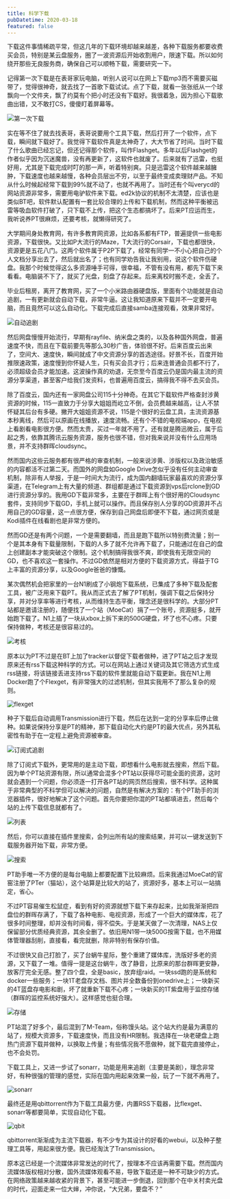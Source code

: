 ```yaml
---
title: 科学下载
pubDatetime: 2020-03-18
featured: false
---
```


下载这件事情稀疏平常，但这几年的下载环境却越来越差，各种下载服务都要收费买会员，特别是某云盘服务，圈了一波资源后开始收割用户，限速下载。所以如何绕开那些无良服务商，确保自己可以顺畅下载，需要研究一下。

记得第一次下载是在表哥家玩电脑，听别人说可以在网上下载mp3而不需要买磁带了，觉得很神奇，就去找了一首歌下载试试。点了下载，就看一张张纸从一个球飘向一个文件夹，飘了约莫有个把小时还没有下载好。我很着急，因为担心下载歌曲出错，又不敢打CS，傻傻盯着屏幕等。

![第一次下载](https://snipersteve-public.oss-cn-hangzhou.aliyuncs.com/pic/assets/18f7b9cbc583fed63fc9201ef058c3e2-20230912223520-s8kbuvf.gif)

实在等不住了就去找表哥，表哥说要用个工具下载，然后打开了一个软件，点下载，瞬间就下载好了。我觉得下载软件真是太神奇了，大大节省了时间。当时下载了什么歌曲已经忘记，但还记得那个软件，叫作Flashget。多年以后Flashget的作者似乎因为沉迷魔兽，没有再更新了，这软件也就废了。后来就有了迅雷，也挺好用，尤其是下载完成时叮的那一声，听着特别爽。只是迅雷这个软件越来越臃肿，下载速度也越来越慢，各种会员层出不穷，以至于最终变成卖理财产品。不知从什么时候起经常下载到99%就不动了，也就不再用了。当时还有个叫verycd的网站资源非常多，需要用电驴软件来下载。ed2k协议的机制不太清楚，应该也是类似BT吧，软件默认配置有一套比较合理的上传和下载机制，然而这种平衡被迅雷等吸血软件打破了，只下载不上传，把这个生态都搞坏了。后来PT应运而生，我听说养PT很麻烦，还要考核，就懒得研究了。

大学期间身处教育网，有许多教育网资源，比如各系都有FTP，普遍提供一些电影资源，下载很快。又比如P大流行的Maze，T大流行的Corsair，下载也都很快，资源更是五花八门。这两个软件属于P2P下载了，经常有同学一不小心把自己的个人文档分享出去了，然后就出名了；也有同学劝告我让我别用，说这个软件伤硬盘。我那个时候觉得这么多资源唾手可得，很幸福，不管有没有用，都先下载下来看看。电脑装不下了，就买了光盘，刻盘了存起来。后来离校时搬不走，全丢了。

毕业后租房，离开了教育网，买了一个小米路由器硬盘版，里面有个功能就是自动追剧，一有更新就会自动下载，非常牛逼。这让我知道原来下载并不一定要开电脑，而且竟然可以这么自动化。下载完成后直接samba连接观看，效果非常好。

![自动追剧](https://snipersteve-public.oss-cn-hangzhou.aliyuncs.com/pic/assets/8423d75c8e910fb4d4ce5e34242e1cdc-20230912223520-xdojpu5.png)

然后网盘慢慢开始流行，早期有rayfile、纳米盘之类的，以及各种国外网盘，普遍速度不快，而且在下载前要先等那么30秒广告，体验很不好。后来百度云出来了，空间大、速度快，瞬间就成了中文资源分享的首选途径。好景不长，百度开始推限速政策，速度慢到你怀疑人生，只有买会员才行；后来连普通会员都不行了，必须超级会员才能加速。这波操作真的劝退，无奈至今百度云仍是国内最主流的资源分享渠道，甚至客户给我们发资料，也普遍用百度云，搞得我不得不去买会员。

除了百度云，国内还有一家网盘公司115十分神奇。在其它下载软件严格查封涉黄资源的时候，115一直致力于分享大姐姐而屹立不倒，会员费越来越高，让人不禁怀疑其后台有多硬。撇开大姐姐资源不说，115是个很好的云盘工具，主流资源基本秒离线，然后可以原画在线播放，速度流畅。还有个不错的电视端app，在电视上看剧看电影很方便。然而太贵，买过一年就不用了。还有就是腾迅微云，属于后起之秀，依靠其腾讯云服务资源，服务也很不错，但对我来说并没有什么应用场景，并不支持群晖cloudsync。

然而国内这些云服务都有很严格的审查机制，一般来说涉黄、涉版权以及政治敏感的内容都活不过第二天。而国外的网盘如Google Drive怎似乎没有任何主动审查机制，除非有人举报，于是一时间大为流行，成为国内翻墙玩家最喜欢的资源分享渠道，在Telegram上有大量的频道、群组都是通过下载资源到vps后rclone到GD进行资源分享的。我用GD下载非常多，主要在于群晖上有个很好用的Cloudsync套件，支持同步下载GD，手机上就可以操作。而且保存别人分享的GD资源并不占用自己的GD容量，这一点很方便，保存到自己网盘后即便不下载，通过网页或是Kodi插件在线看剧也是非常方便的。

然而GD还是有两个问题，一个是需要翻墙，而且是跑下载所以特别费流量；别一个是其本身有下载量限制，下载的人多了就不允许再下载了，只能通过在自己的盘上创建副本才能突破这个限制。这个机制搞得我很不爽，即使我有无限空间的GD，也不喜欢这一套操作。不过GD依然是相对方便的下载资源方式，得益于TG上丰富的资源分享，以及Google爸爸的慷慨。

某次偶然机会把家里的一台N1刷成了小钢炮下载系统，已集成了多种下载及配套工具，被广泛用来下载PT。我从而正式去了解了PT机制，强调下载之后保持分享，并对分享率等进行考核，从而维持生态平衡，理念还是很科学的。大部分PT站都是邀请注册的，随便找了一个站（MoeCat）捐了一个账号，资源挺多，就开始跑下载了。N1上插了一块从xbox上拆下来的500G硬盘，坏了也不心疼。只要保持做种，考核还是很容易过的。

![考核](https://snipersteve-public.oss-cn-hangzhou.aliyuncs.com/pic/assets/308a7a33b1634244f16e45483677d952-20230912223520-beddm8d.png)

原本以为PT不过是在BT上加了tracker以督促下载者做种，进了PT站之后才发现原来还有rss下载这种科学的方式。可以在网站上通过关键词及其它筛选方式生成rss链接，将该链接丢进支持rss下载的软件里就能自动下载更新。我在N1上用Docker跑了个Flexget，有非常强大的过滤机制，但其实我用不了那么复杂的规则。

![flexget](https://snipersteve-public.oss-cn-hangzhou.aliyuncs.com/pic/assets/6d400186895ace7ff1e56f401b44b435-20230912223520-vu14z5o.png)

种子下载后自动调用Transmission进行下载，然后在达到一定的分享率后停止做种。如果说保持分享是PT的精神，那下载自动化大约是PT的最大优点，另外其私密性有助于在一定程上避免资源被审查。

![订阅式追剧](https://snipersteve-public.oss-cn-hangzhou.aliyuncs.com/pic/assets/0832b5884fea24c0c7e1f321fb6f9252-20230912223520-wy0106g.jpg)

除了订阅式下载外，更常用的是主动下载，即想看什么电影就去搜索，然后下载。因为单个PT站资源有限，所以通常会混多个PT站以获得尽可能全面的资源，这时就会遇到一个问题，你必须逐一打开各PT站的网页然后搜索，很不科学。这种属于非常典型的不科学但可以解决的问题，自然是有解决方案的：有个PT助手的浏览器插件，很好地解决了这个问题。首先你要把你混的PT站都填进去，然后每个站的上传下载信息就都有了。

![列表](https://snipersteve-public.oss-cn-hangzhou.aliyuncs.com/pic/assets/4c898b6ad2efec1926409a79d694aef7-20230912223520-s3dxf9a.jpg)

然后，你可以直接在插件里搜索，会列出所有站的搜索结果，并可以一键发送到下载服务器开始下载，非常方便。

![搜索](https://snipersteve-public.oss-cn-hangzhou.aliyuncs.com/pic/assets/07dcf5ca1c9508baa382a6893d4b6905-20230912223520-ubtvlfe.jpg)

PT助手唯一不方便的是每台电脑上都要配置下比较麻烦。后来我通过MoeCat的官窑注册了PTer（猫站），这个站算是比较大的站了，资源好多，基本上可以一站搞定，省心。

不过PT容易催生松鼠症，看到有好的资源就想下载下来存起来，比如我渐渐把四盘位的群晖存满了，下载了各种电影、电视资源，形成了一个巨大的媒体库，花了很多时间整理，却并没有时间看，得不偿失。于是某天做了一次清理，NAS上仅保留部分优质经典资源，其余全删了。依旧用N1带一块500G按需下载，也不用媒体管理器刮削，直接看，看完就删，除非特别有保存价值。

不过很快又自己打脸了，买了台蜗牛星际，整个重建了媒体库，洗版好多老的资源，又下载了一堆。值得一提是这台蜗牛，改了静音，比原来的那台群晖更安静，放客厅完全无感。整了四个盘，全是basic，放弃组raid。一块ssd跑的是系统和docker一些服务；一块1T老盘存文档、图片并全数备份到onedrive上；一块新买的4T蓝盘存电影和剧，坏了就重新下载不心疼；一块新买的1T紫盘用于监控存储（群晖的监控系统好强大）。这样感觉也挺合理。

![存储](https://snipersteve-public.oss-cn-hangzhou.aliyuncs.com/pic/assets/3e14ecfcee6aee07012f46d11b96e2fc-20230912223520-0ittiha.png)

PT站混了好多个，最后混到了M-Team，俗称馒头站。这个站大约是最为满意的站了，规模大资源多，下载速度快，而且没有HR限制。我选择在一块老硬盘上跑热门资源下载并做种，以换取上传量；有些情况我不愿做种，就下载完直接停止，也不会处罚。

下载工具上，又进一步试了sonarr，功能是用来追剧（主要是美剧），理念非常好，有种很强的管理的感觉，实际在国内用起来效果一般，玩了一下就不再用了。

![sonarr](https://snipersteve-public.oss-cn-hangzhou.aliyuncs.com/pic/assets/e01330cc20ad9363d7b3f26e2ff4c0a9-20230912223520-z0untof.png)

最终还是用qbittorrent作为下载工具最方便，内置RSS下载器，比flexget、sonarr等都要简单，实现自动化下载。

![qbit](https://snipersteve-public.oss-cn-hangzhou.aliyuncs.com/pic/assets/d84a8940364e8187b8170fdca4d90e88-20230912223520-16d2wfe.png)

qbittorrent渐渐成为主流下载器，有不少专为其设计的好看的webui，以及种子整理工具等，用起来很方便。我已经淘汰了Transmission。

原本这已经是一个流媒体非常发达的时代了，按理本不应该再需要下载。然而国内流媒体版权相对分散，国外流媒体观看不易，导致下载还是一种不可缺少的方式。在网络政策越来越收紧的背景下，甚至可能进一步倒退，回到那个在中关村卖光盘的时代，迎面走来一位大婶，冲你说，“大兄弟，要盘不？”
